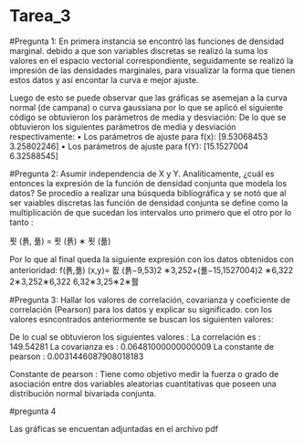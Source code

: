 # Tarea_3
#Pregunta 1:
En primera instancia se encontró las funciones de densidad marginal. debido a que son variables
discretas se realizó la suma los valores en el espacio
vectorial correspondiente, seguidamente se realizó la
impresión de las densidades marginales, para visualizar la forma que tienen estos datos y así encontar la
curva e mejor ajuste.

Luego de esto se puede observar que las gráficas se
asemejan a la curva normal (de campana) o curva gaussiana por lo que se aplicó el siguiente código se obtuvieron los 
parámetros de media y desviación:
De lo que se obtuvieron los siguientes parámetros de
media y desviación respectivamente:
• Los parámetros de ajuste para f(x):
[9.53068453 3.25802246]
• Los parámetros de ajuste para f(Y):
[15.1527004 6.32588545]


#Pregunta 2:
Asumir independencia de X y Y. Analíticamente, ¿cuál es entonces la expresión de la función de densidad
conjunta que modela los datos? Se procedío a realizar una
búsqueda bibliográfica y se notó que al ser vaiables discretas
las función de densidad conjunta se define como la multiplicación de que sucedan los intervalos uno primero que el otro
por lo tanto :

푓 (푥, 푦) = 푓 (푥) ∗ 푓 (푦) 

Por lo que al final queda la siguiente expresión con los
datos obtenidos con anterioridad:
f(푥,푦)
(x,y)= 푒
(푥−9,53)2
∗3,252+(푦−15,1527004)2
∗6,322
2∗3,252∗6,322
6,32∗3,25∗2∗휋

#Pregunta 3:
Hallar los valores de correlación, covarianza y coeficiente de correlación (Pearson) para los datos
y explicar su significado. con los valores esncontrados
anteriormente se buscan los siguienten valores:

De lo cual se obtuvieron los siguientes valores :
La correlación es : 149.54281
La covarianza es : 0.06481000000000009
La constante de pearson : 0.0031446087908018183

Constante de pearson : Tiene como objetivo medir
la fuerza o grado de asociación entre dos variables
aleatorias cuantitativas que poseen una distribución
normal bivariada conjunta.

#pregunta 4

Las gráficas se encuentan adjuntadas en el archivo pdf





